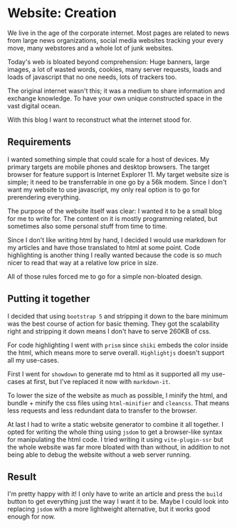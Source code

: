 # Website: Creation

We live in the age of the corporate internet. Most pages are related to news
from large news organizations, social media websites tracking your every move,
many webstores and a whole lot of junk websites.

Today's web is bloated beyond comprehension: Huge banners, large images, a lot
of wasted words, cookies, many server requests, loads and loads of javascript
that no one needs, lots of trackers too.

The original internet wasn't this; it was a medium to share information and
exchange knowledge. To have your own unique constructed space in the vast
digital ocean.

With this blog I want to reconstruct what the internet stood for.

## Requirements

I wanted something simple that could scale for a host of devices. My primary
targets are mobile phones and desktop browsers. The target browser for feature
support is Internet Explorer 11. My target website size is simple; it need to
be transferrable in one go by a 56k modem. Since I don't want my website to use
javascript, my only real option is to go for prerendering everything.

The purpose of the website itself was clear: I wanted it to be a small blog
for me to write for. The content on it is mostly programming related, but
sometimes also some personal stuff from time to time.

Since I don't like writing html by hand, I decided I would use markdown for
my articles and have those translated to html at some point. Code highlighting
is another thing I really wanted because the code is so much nicer to read that
way at a relative low price in size.

All of those rules forced me to go for a simple non-bloated design.

## Putting it together

I decided that using `bootstrap 5` and stripping it down to the bare minimum
was the best course of action for basic theming. They got the scalability right
and stripping it down means I don't have to serve 260KB of css.

For code highlighting I went with `prism` since `shiki` embeds the color inside
the html, which means more to serve overall. `Highlightjs` doesn't support all
my use-cases.

First I went for `showdown` to generate md to html as it supported all my
use-cases at first, but I've replaced it now with `markdown-it`.

To lower the size of the website as much as possible, I minify the html, and
bundle + minify the css files using `html-minifier` and `cleancss`. That means
less requests and less redundant data to transfer to the browser.

At last I had to write a static website generator to combine it all together.
I opted for writing the whole thing using `jsdom` to get a browser-like syntax
for manipulating the html code. I tried writing it using `vite-plugin-ssr` but
the whole website was far more bloated with than without, in addition to not
being able to debug the website without a web server running.

## Result

I'm pretty happy with it! I only have to write an article and press the `build`
button to get everything just the way I want it to be. Maybe I could look into
replacing `jsdom` with a more lightweight alternative, but it works good enough
for now.
